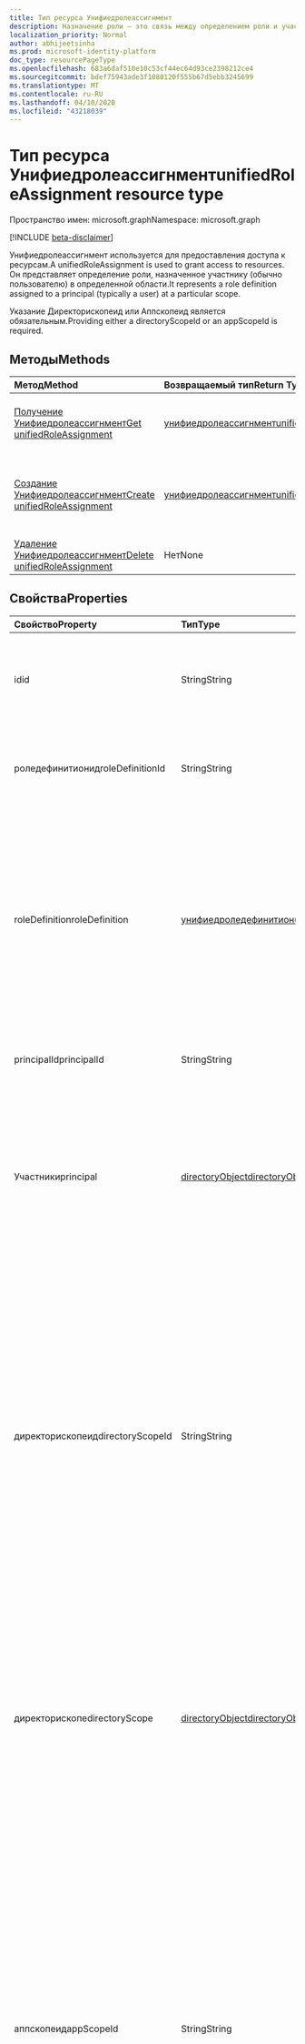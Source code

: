 ```yaml
---
title: Тип ресурса Унифиедролеассигнмент
description: Назначение роли — это связь между определением роли и участником в определенной области для предоставления доступа.
localization_priority: Normal
author: abhijeetsinha
ms.prod: microsoft-identity-platform
doc_type: resourcePageType
ms.openlocfilehash: 683a6daf510e10c53cf44ec64d93ce2398212ce4
ms.sourcegitcommit: bdef75943ade3f1080120f555b67d5ebb3245699
ms.translationtype: MT
ms.contentlocale: ru-RU
ms.lasthandoff: 04/10/2020
ms.locfileid: "43218039"
---
```

# <a name="unifiedroleassignment-resource-type"></a><span data-ttu-id="04915-103">Тип ресурса Унифиедролеассигнмент</span><span class="sxs-lookup"><span data-stu-id="04915-103">unifiedRoleAssignment resource type</span></span>

<span data-ttu-id="04915-104">Пространство имен: microsoft.graph</span><span class="sxs-lookup"><span data-stu-id="04915-104">Namespace: microsoft.graph</span></span>

[!INCLUDE [beta-disclaimer](../../includes/beta-disclaimer.md)]

<span data-ttu-id="04915-105">Унифиедролеассигнмент используется для предоставления доступа к ресурсам.</span><span class="sxs-lookup"><span data-stu-id="04915-105">A unifiedRoleAssignment is used to grant access to resources.</span></span> <span data-ttu-id="04915-106">Он представляет определение роли, назначенное участнику (обычно пользователю) в определенной области.</span><span class="sxs-lookup"><span data-stu-id="04915-106">It represents a role definition assigned to a principal (typically a user) at a particular scope.</span></span>

<span data-ttu-id="04915-107">Указание Директорископеид или Аппскопеид является обязательным.</span><span class="sxs-lookup"><span data-stu-id="04915-107">Providing either a directoryScopeId or an appScopeId is required.</span></span>

## <a name="methods"></a><span data-ttu-id="04915-108">Методы</span><span class="sxs-lookup"><span data-stu-id="04915-108">Methods</span></span>

| <span data-ttu-id="04915-109">Метод</span><span class="sxs-lookup"><span data-stu-id="04915-109">Method</span></span>       | <span data-ttu-id="04915-110">Возвращаемый тип</span><span class="sxs-lookup"><span data-stu-id="04915-110">Return Type</span></span> | <span data-ttu-id="04915-111">Описание</span><span class="sxs-lookup"><span data-stu-id="04915-111">Description</span></span> |
|:-------------|:------------|:------------|
| [<span data-ttu-id="04915-112">Получение Унифиедролеассигнмент</span><span class="sxs-lookup"><span data-stu-id="04915-112">Get unifiedRoleAssignment</span></span>](../api/unifiedroleassignment-get.md) | [<span data-ttu-id="04915-113">унифиедролеассигнмент</span><span class="sxs-lookup"><span data-stu-id="04915-113">unifiedRoleAssignment</span></span>](unifiedroleassignment.md) | <span data-ttu-id="04915-114">Чтение свойств и связей объекта Унифиедролеассигнмент.</span><span class="sxs-lookup"><span data-stu-id="04915-114">Read properties and relationships of unifiedRoleAssignment object.</span></span> |
| [<span data-ttu-id="04915-115">Создание Унифиедролеассигнмент</span><span class="sxs-lookup"><span data-stu-id="04915-115">Create unifiedRoleAssignment</span></span>](../api/rbacapplication-post-roleassignments.md) | [<span data-ttu-id="04915-116">унифиедролеассигнмент</span><span class="sxs-lookup"><span data-stu-id="04915-116">unifiedRoleAssignment</span></span>](unifiedroleassignment.md) | <span data-ttu-id="04915-117">Создание нового Унифиедролеассигнмент путем отправки в коллекцию roleAssignment.</span><span class="sxs-lookup"><span data-stu-id="04915-117">Create a new unifiedRoleAssignment by posting to the roleAssignment collection.</span></span> |
| [<span data-ttu-id="04915-118">Удаление Унифиедролеассигнмент</span><span class="sxs-lookup"><span data-stu-id="04915-118">Delete unifiedRoleAssignment</span></span>](../api/unifiedroleassignment-delete.md) | <span data-ttu-id="04915-119">Нет</span><span class="sxs-lookup"><span data-stu-id="04915-119">None</span></span> | <span data-ttu-id="04915-120">Удаление объекта Унифиедролеассигнмент.</span><span class="sxs-lookup"><span data-stu-id="04915-120">Delete unifiedRoleAssignment object.</span></span> |

## <a name="properties"></a><span data-ttu-id="04915-121">Свойства</span><span class="sxs-lookup"><span data-stu-id="04915-121">Properties</span></span>

| <span data-ttu-id="04915-122">Свойство</span><span class="sxs-lookup"><span data-stu-id="04915-122">Property</span></span>     | <span data-ttu-id="04915-123">Тип</span><span class="sxs-lookup"><span data-stu-id="04915-123">Type</span></span>        | <span data-ttu-id="04915-124">Описание</span><span class="sxs-lookup"><span data-stu-id="04915-124">Description</span></span> |
|:-------------|:------------|:------------|
|<span data-ttu-id="04915-125">id</span><span class="sxs-lookup"><span data-stu-id="04915-125">id</span></span>|<span data-ttu-id="04915-126">String</span><span class="sxs-lookup"><span data-stu-id="04915-126">String</span></span>| <span data-ttu-id="04915-127">Уникальный идентификатор для Унифиедролеассигнмент.</span><span class="sxs-lookup"><span data-stu-id="04915-127">The unique identifier for the unifiedRoleAssignment.</span></span> <span data-ttu-id="04915-128">Key, не допускающая значение null, только для чтения.</span><span class="sxs-lookup"><span data-stu-id="04915-128">Key, not nullable, Read-only.</span></span> |
|<span data-ttu-id="04915-129">роледефинитионид</span><span class="sxs-lookup"><span data-stu-id="04915-129">roleDefinitionId</span></span>|<span data-ttu-id="04915-130">String</span><span class="sxs-lookup"><span data-stu-id="04915-130">String</span></span>| <span data-ttu-id="04915-131">Идентификатор Унифиедроледефинитион, для которого предназначено назначение.</span><span class="sxs-lookup"><span data-stu-id="04915-131">ID of the unifiedRoleDefinition the assignment is for.</span></span> <span data-ttu-id="04915-132">Только для чтения.</span><span class="sxs-lookup"><span data-stu-id="04915-132">Read only.</span></span> |
|<span data-ttu-id="04915-133">roleDefinition</span><span class="sxs-lookup"><span data-stu-id="04915-133">roleDefinition</span></span>|[<span data-ttu-id="04915-134">унифиедроледефинитион</span><span class="sxs-lookup"><span data-stu-id="04915-134">unifiedRoleDefinition</span></span>](unifiedroledefinition.md)|<span data-ttu-id="04915-135">Свойство, определяющее roleDefinition, для которого предназначено назначение.</span><span class="sxs-lookup"><span data-stu-id="04915-135">Property indicating the roleDefinition the assignment is for.</span></span> <span data-ttu-id="04915-136">Предоставляется таким образом, чтобы абоненты могли получить определение роли `$expand` одновременно с получением назначения роли.</span><span class="sxs-lookup"><span data-stu-id="04915-136">Provided so that callers can get the role definition using `$expand` at the same time as getting the role assignment.</span></span> <span data-ttu-id="04915-137">roleDefinition.Id будет автоматически расширен</span><span class="sxs-lookup"><span data-stu-id="04915-137">roleDefinition.Id will be auto expanded</span></span>
|<span data-ttu-id="04915-138">principalId</span><span class="sxs-lookup"><span data-stu-id="04915-138">principalId</span></span>|<span data-ttu-id="04915-139">String</span><span class="sxs-lookup"><span data-stu-id="04915-139">String</span></span>| <span data-ttu-id="04915-140">ObjectID субъекта, которому предоставляется назначение.</span><span class="sxs-lookup"><span data-stu-id="04915-140">Objectid of the principal to which the assignment is granted.</span></span> |
|<span data-ttu-id="04915-141">Участники</span><span class="sxs-lookup"><span data-stu-id="04915-141">principal</span></span>|[<span data-ttu-id="04915-142">directoryObject</span><span class="sxs-lookup"><span data-stu-id="04915-142">directoryObject</span></span>](directoryobject.md)| <span data-ttu-id="04915-143">Свойство, ссылающееся на назначенный участник.</span><span class="sxs-lookup"><span data-stu-id="04915-143">Property referencing the assigned principal.</span></span> <span data-ttu-id="04915-144">Предоставляется таким образом, чтобы абоненты могли получать субъект `$expand` с помощью одновременно с получением назначения роли.</span><span class="sxs-lookup"><span data-stu-id="04915-144">Provided so that callers can get the principal using `$expand` at the same time as getting the role assignment.</span></span> <span data-ttu-id="04915-145">Только для чтения.</span><span class="sxs-lookup"><span data-stu-id="04915-145">Read-only.</span></span> |
|<span data-ttu-id="04915-146">директорископеид</span><span class="sxs-lookup"><span data-stu-id="04915-146">directoryScopeId</span></span>|<span data-ttu-id="04915-147">String</span><span class="sxs-lookup"><span data-stu-id="04915-147">String</span></span>|<span data-ttu-id="04915-148">Идентификатор объекта каталога, представляющий область назначения.</span><span class="sxs-lookup"><span data-stu-id="04915-148">Id of the directory object representing the scope of the assignment.</span></span> <span data-ttu-id="04915-149">Область назначения определяет набор ресурсов, доступ к которым предоставлен участнику.</span><span class="sxs-lookup"><span data-stu-id="04915-149">The scope of an assignment determines the set of resources for which the principal has been granted access.</span></span> <span data-ttu-id="04915-150">Области каталогов — это общие области, которые хранятся в каталоге, который понимается несколькими приложениями.</span><span class="sxs-lookup"><span data-stu-id="04915-150">Directory scopes are shared scopes stored in the directory that are understood by multiple applications.</span></span> <span data-ttu-id="04915-151">Области приложений — это области, которые определены и поняты только для этого приложения.</span><span class="sxs-lookup"><span data-stu-id="04915-151">App scopes are scopes that are defined and understood by this application only.</span></span>|
|<span data-ttu-id="04915-152">директорископе</span><span class="sxs-lookup"><span data-stu-id="04915-152">directoryScope</span></span>|[<span data-ttu-id="04915-153">directoryObject</span><span class="sxs-lookup"><span data-stu-id="04915-153">directoryObject</span></span>](directoryobject.md)|<span data-ttu-id="04915-154">Свойство, ссылающееся на объект каталога, который является областью назначения.</span><span class="sxs-lookup"><span data-stu-id="04915-154">Property referencing the directory object that is the scope of the assignment.</span></span> <span data-ttu-id="04915-155">Предоставляется таким образом, чтобы абоненты могли получать объект каталога `$expand` с использованием одновременно с получением назначения роли.</span><span class="sxs-lookup"><span data-stu-id="04915-155">Provided so that callers can get the directory object using `$expand` at the same time as getting the role assignment.</span></span> <span data-ttu-id="04915-156">Только для чтения.</span><span class="sxs-lookup"><span data-stu-id="04915-156">Read-only.</span></span> |
|<span data-ttu-id="04915-157">аппскопеид</span><span class="sxs-lookup"><span data-stu-id="04915-157">appScopeId</span></span>|<span data-ttu-id="04915-158">String</span><span class="sxs-lookup"><span data-stu-id="04915-158">String</span></span>|<span data-ttu-id="04915-159">Идентификатор определенной области приложения, когда область назначения относится к приложению.</span><span class="sxs-lookup"><span data-stu-id="04915-159">Id of the app specific scope when the assignment scope is app specific.</span></span> <span data-ttu-id="04915-160">Область назначения определяет набор ресурсов, доступ к которым предоставлен участнику.</span><span class="sxs-lookup"><span data-stu-id="04915-160">The scope of an assignment determines the set of resources for which the principal has been granted access.</span></span> <span data-ttu-id="04915-161">Области каталогов — это общие области, которые хранятся в каталоге, который понимается несколькими приложениями.</span><span class="sxs-lookup"><span data-stu-id="04915-161">Directory scopes are shared scopes stored in the directory that are understood by multiple applications.</span></span> <span data-ttu-id="04915-162">Используйте "/" для области действия на уровне клиента.</span><span class="sxs-lookup"><span data-stu-id="04915-162">Use "/" for tenant-wide scope.</span></span> <span data-ttu-id="04915-163">Области приложений — это области, которые определены и поняты только для этого приложения.</span><span class="sxs-lookup"><span data-stu-id="04915-163">App scopes are scopes that are defined and understood by this application only.</span></span>|
|<span data-ttu-id="04915-164">аппскопе</span><span class="sxs-lookup"><span data-stu-id="04915-164">appScope</span></span>|[<span data-ttu-id="04915-165">аппскопе</span><span class="sxs-lookup"><span data-stu-id="04915-165">appScope</span></span>](appscope.md)|<span data-ttu-id="04915-166">Свойство только для чтения, в котором сведения об определенной области приложения, когда область назначения относится только к приложению.</span><span class="sxs-lookup"><span data-stu-id="04915-166">Read-only property with details of the app specific scope when the assignment scope is app specific.</span></span> <span data-ttu-id="04915-167">Сущность вложения.</span><span class="sxs-lookup"><span data-stu-id="04915-167">Containment entity.</span></span> |
|<span data-ttu-id="04915-168">ресаурцескопе</span><span class="sxs-lookup"><span data-stu-id="04915-168">resourceScope</span></span>|<span data-ttu-id="04915-169">String</span><span class="sxs-lookup"><span data-stu-id="04915-169">String</span></span>| <span data-ttu-id="04915-170">Область, в которой применяется Унифиедролеассигнмент.</span><span class="sxs-lookup"><span data-stu-id="04915-170">The scope at which the unifiedRoleAssignment applies.</span></span> <span data-ttu-id="04915-171">Это "/" для всей службы.</span><span class="sxs-lookup"><span data-stu-id="04915-171">This is "/" for service-wide.</span></span> <span data-ttu-id="04915-172">**НЕ ИСПОЛЬЗУЙТЕ. Это свойство будет нерекомендуемым в ближайшее время.**</span><span class="sxs-lookup"><span data-stu-id="04915-172">**DO NOT USE. This property will be deprecated soon.**</span></span>|

## <a name="relationships"></a><span data-ttu-id="04915-173">Связи</span><span class="sxs-lookup"><span data-stu-id="04915-173">Relationships</span></span>

<span data-ttu-id="04915-174">Нет</span><span class="sxs-lookup"><span data-stu-id="04915-174">None</span></span>

## <a name="json-representation"></a><span data-ttu-id="04915-175">Представление JSON</span><span class="sxs-lookup"><span data-stu-id="04915-175">JSON representation</span></span>

<span data-ttu-id="04915-176">Ниже указано представление ресурса в формате JSON.</span><span class="sxs-lookup"><span data-stu-id="04915-176">The following is a JSON representation of the resource.</span></span>

<!-- {
  "blockType": "resource",
  "optionalProperties": [

  ],
  "@odata.type": "microsoft.graph.unifiedRoleAssignment",
  "baseType": "",
  "keyProperty": "id"
}-->

```json
{
  "id": "String (identifier)",
  "roleDefinitionId": "String",
  "roleDefinition": {"@odata.type": "microsoft.graph.unifiedRoleDefinition"},
  "principalId": "String",
  "principal": {"@odata.type": "microsoft.graph.directoryObject"},
  "directoryScopeId": "String",
  "directoryScope": {"@odata.type": "microsoft.graph.directoryObject"},
  "appScopeId": "String",
  "appScope": {"@odata.type": "microsoft.graph.appScope"},
  "resourceScope": "String"
}
```

<!-- uuid: 16cd6b66-4b1a-43a1-adaf-3a886856ed98
2019-02-04 14:57:30 UTC -->
<!-- {
  "type": "#page.annotation",
  "description": "unifiedRoleAssignment resource",
  "keywords": "",
  "section": "documentation",
  "tocPath": ""
}-->